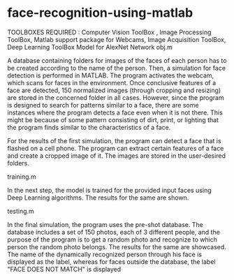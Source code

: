 # face-recognition-using-matlab
TOOLBOXES REQUIRED : Computer Vision ToolBox , Image Processing ToolBox, Matlab support package for Webcams, Image Acquisition ToolBox, Deep Learning ToolBox Model for AlexNet Network
obj.m

A database containing folders for images of the faces of each person has to be created according to the name of the person. Then, a simulation for face detection is performed in MATLAB. The program activates the webcam, which scans for faces in the environment. Once conclusive features of a face are detected, 150 normalized images (through cropping and resizing) are stored in the concerned folder in all cases. However, since the program is designed to search for patterns similar to a face, there are some instances where the program detects a face even when it is not there. This might be because of some pattern consisting of dirt, print, or lighting that the program finds similar to the characteristics of a face.

For the results of the first simulation, the program can detect a face that is flashed on a cell phone. The program can extract certain features of a face and create a cropped image of it. The images are stored in the user-desired folders.

training.m

In the next step, the model is trained for the provided input faces using Deep Learning algorithms. The results for the same are shown.

testing.m

In the final simulation, the program uses the pre-shot database. The database includes a set of 150 photos, each of 3 different people, and the purpose of the program is to get a random photo and recognize to which person the random photo belongs. The results for the same are showcased. The name of the dynamically recognized person through his face is displayed as the label, whereas for faces outside the database, the label "FACE DOES NOT MATCH" is displayed
